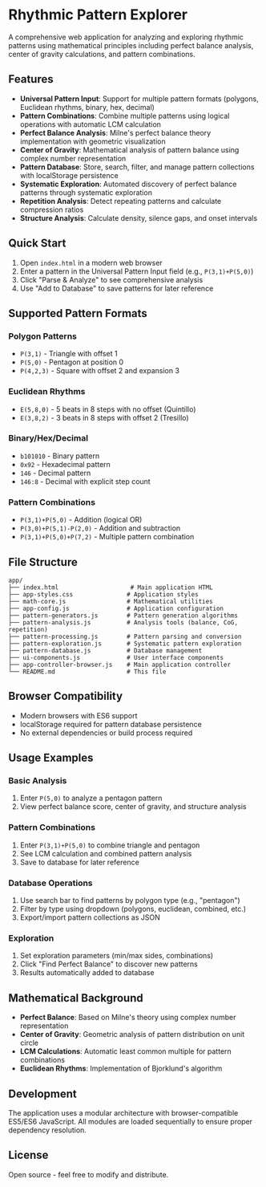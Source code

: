 # Rhythmic Pattern Explorer

A comprehensive web application for analyzing and exploring rhythmic patterns using mathematical principles including perfect balance analysis, center of gravity calculations, and pattern combinations.

## Features

- **Universal Pattern Input**: Support for multiple pattern formats (polygons, Euclidean rhythms, binary, hex, decimal)
- **Pattern Combinations**: Combine multiple patterns using logical operations with automatic LCM calculation
- **Perfect Balance Analysis**: Milne's perfect balance theory implementation with geometric visualization
- **Center of Gravity**: Mathematical analysis of pattern balance using complex number representation
- **Pattern Database**: Store, search, filter, and manage pattern collections with localStorage persistence
- **Systematic Exploration**: Automated discovery of perfect balance patterns through systematic exploration
- **Repetition Analysis**: Detect repeating patterns and calculate compression ratios
- **Structure Analysis**: Calculate density, silence gaps, and onset intervals

## Quick Start

1. Open `index.html` in a modern web browser
2. Enter a pattern in the Universal Pattern Input field (e.g., `P(3,1)+P(5,0)`)
3. Click "Parse & Analyze" to see comprehensive analysis
4. Use "Add to Database" to save patterns for later reference

## Supported Pattern Formats

### Polygon Patterns
- `P(3,1)` - Triangle with offset 1
- `P(5,0)` - Pentagon at position 0
- `P(4,2,3)` - Square with offset 2 and expansion 3

### Euclidean Rhythms
- `E(5,8,0)` - 5 beats in 8 steps with no offset (Quintillo)
- `E(3,8,2)` - 3 beats in 8 steps with offset 2 (Tresillo)

### Binary/Hex/Decimal
- `b101010` - Binary pattern
- `0x92` - Hexadecimal pattern
- `146` - Decimal pattern
- `146:8` - Decimal with explicit step count

### Pattern Combinations
- `P(3,1)+P(5,0)` - Addition (logical OR)
- `P(3,0)+P(5,1)-P(2,0)` - Addition and subtraction
- `P(3,1)+P(5,0)+P(7,2)` - Multiple pattern combination

## File Structure

```
app/
├── index.html                    # Main application HTML
├── app-styles.css               # Application styles
├── math-core.js                 # Mathematical utilities
├── app-config.js                # Application configuration
├── pattern-generators.js        # Pattern generation algorithms
├── pattern-analysis.js          # Analysis tools (balance, CoG, repetition)
├── pattern-processing.js        # Pattern parsing and conversion
├── pattern-exploration.js       # Systematic pattern exploration
├── pattern-database.js          # Database management
├── ui-components.js             # User interface components
├── app-controller-browser.js    # Main application controller
└── README.md                    # This file
```

## Browser Compatibility

- Modern browsers with ES6 support
- localStorage required for pattern database persistence
- No external dependencies or build process required

## Usage Examples

### Basic Analysis
1. Enter `P(5,0)` to analyze a pentagon pattern
2. View perfect balance score, center of gravity, and structure analysis

### Pattern Combinations
1. Enter `P(3,1)+P(5,0)` to combine triangle and pentagon
2. See LCM calculation and combined pattern analysis
3. Save to database for later reference

### Database Operations
1. Use search bar to find patterns by polygon type (e.g., "pentagon")
2. Filter by type using dropdown (polygons, euclidean, combined, etc.)
3. Export/import pattern collections as JSON

### Exploration
1. Set exploration parameters (min/max sides, combinations)
2. Click "Find Perfect Balance" to discover new patterns
3. Results automatically added to database

## Mathematical Background

- **Perfect Balance**: Based on Milne's theory using complex number representation
- **Center of Gravity**: Geometric analysis of pattern distribution on unit circle
- **LCM Calculations**: Automatic least common multiple for pattern combinations
- **Euclidean Rhythms**: Implementation of Bjorklund's algorithm

## Development

The application uses a modular architecture with browser-compatible ES5/ES6 JavaScript. All modules are loaded sequentially to ensure proper dependency resolution.

## License

Open source - feel free to modify and distribute.